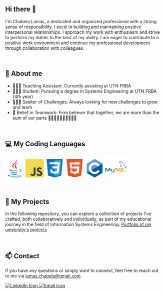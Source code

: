 ## Hi there 👋

I'm Chabela Lamas, a dedicated and organized professional with a strong sense of responsibility. I excel in building and maintaining positive interpersonal relationships. I approach my work with enthusiasm and strive to perform my duties to the best of my ability. I am eager to contribute to a positive work environment and continue my professional development through collaboration with colleagues.

<br/>

## 🔎 About me

- 👩🏻‍🏫 Teaching Assistant: Currently assisting at UTN FRBA
- 👩🏻‍🎓 Student: Pursuing a degree in Systems Engineering at UTN FRBA (4th year)
- 🕵🏻‍♀️ Seeker of Challenges: Always looking for new challenges to grow and learn
- 🧩 Belief in Teamwork: Firm believer that together, we are more than the sum of our parts 👩🏻👨🏾👨🏻‍🦰👩🏽‍🦱

<br/>

## 💻 My Coding Languages

<img src="https://github.com/devicons/devicon/blob/v2.15.1/icons/java/java-original.svg" alt="Java" width="60" height="60"> <img src="https://github.com/devicons/devicon/blob/v2.15.1/icons/javascript/javascript-original.svg" alt="JavaScript" width="60" height="60"> <img src="https://github.com/devicons/devicon/blob/v2.15.1/icons/css3/css3-original.svg" alt="CSS" width="60" height="60"> <img src="https://github.com/devicons/devicon/blob/v2.15.1/icons/html5/html5-original.svg" alt="HTML" width="60" height="60"> <img src="https://github.com/devicons/devicon/blob/v2.15.1/icons/c/c-original.svg" alt="C" width="60" height="60"> <img src="https://github.com/devicons/devicon/blob/v2.15.1/icons/mysql/mysql-original-wordmark.svg" alt="SQL" width="70" height="70">

<br/>

## 🚀 My Projects

In the following repository, you can explore a collection of projects I've crafted, both collaboratively and individually, as part of my educational journey in the field of Information Systems Engineering: [Portfolio of my university's projects](https://github.com/ChabelaLamas/Projects_UTN)

<br/>

## 📫 Contact

If you have any questions or simply want to connect, feel free to reach out to me via lamas.chabela@gmail.com.

<a href="https://www.linkedin.com/in/chabela-maría-lamas-0801b828b">
  <img src="https://www.linkedin.com/favicon.ico" width="20" height="20" alt="LinkedIn Icon">
</a>
<a href="mailto:lamas.chabela@gmail.com">
  <img src="https://cdn-icons-png.flaticon.com/256/281/281769.png" width="20" height="20" alt="Email Icon">

</a>
